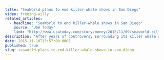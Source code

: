 ```yaml
---
title: "SeaWorld plans to end killer-whale shows in San Diego"
video: freeing-willy
related_articles:
  - headline: "SeaWorld to end killer-whale shows in San Diego"
    source: "USA Today"
    link: "http://www.usatoday.com/story/money/2015/11/09/seaworld-killer-whales-orca-shows/75461780/"
description: "After years of controversy surrounding its killer whale shows, SeaWorld plans to end them at their San Diego location. Will the whales meet the fate of Keiko, from the movie Free Willy?"
date: 2015-11-10T15:57:00.000Z
published: true
slug: seaworld-plans-to-end-killer-whale-shows-in-san-diego
---
```


